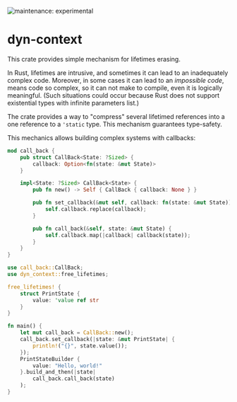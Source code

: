 ![maintenance: experimental](https://img.shields.io/badge/maintenance-experimental-blue.svg)

# dyn-context

This crate provides simple mechanism for lifetimes erasing.

In Rust, lifetimes are intrusive, and sometimes it can lead to
an inadequately complex code. Moreover, in some cases it can lead to an _impossible code_,
means code so complex, so it can not make to compile, even it is logically meaningful.
(Such situations could occur because Rust does not support existential types
with infinite parameters list.)

The crate provides a way to "compress" several lifetimed references into a one reference
to a `'static` type. This mechanism guarantees type-safety.

This mechanics allows building complex systems with callbacks:

```rust
mod call_back {
    pub struct CallBack<State: ?Sized> {
        callback: Option<fn(state: &mut State)>
    }

    impl<State: ?Sized> CallBack<State> {
        pub fn new() -> Self { CallBack { callback: None } }

        pub fn set_callback(&mut self, callback: fn(state: &mut State)) {
            self.callback.replace(callback);
        }

        pub fn call_back(&self, state: &mut State) {
            self.callback.map(|callback| callback(state));
        }
    }
}

use call_back::CallBack;
use dyn_context::free_lifetimes;

free_lifetimes! {
    struct PrintState {
        value: 'value ref str
    }
}

fn main() {
    let mut call_back = CallBack::new();
    call_back.set_callback(|state: &mut PrintState| {
        println!("{}", state.value());
    });
    PrintStateBuilder {
        value: "Hello, world!"
    }.build_and_then(|state| 
        call_back.call_back(state)
    );
}
```
